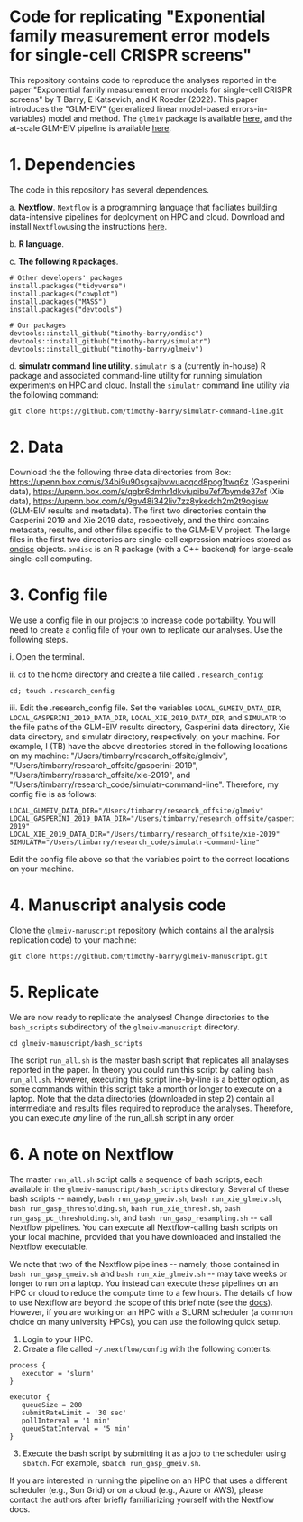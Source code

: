 # Code for replicating "Exponential family measurement error models for single-cell CRISPR screens"

This repository contains code to reproduce the analyses reported in the paper "Exponential family measurement error models for single-cell CRISPR screens" by T Barry, E Katsevich, and K Roeder (2022). This paper introduces the "GLM-EIV" (generalized linear model-based errors-in-variables) model and method. The `glmeiv` package is available [here](https://github.com/timothy-barry/glmeiv), and the at-scale GLM-EIV pipeline is available [here](https://github.com/timothy-barry/glmeiv-pipeline).

# 1. Dependencies

The code in this repository has several dependences.

a. **Nextflow**. `Nextflow` is a programming language that faciliates building data-intensive pipelines for deployment on HPC and cloud. Download and install `Nextflow`using the instructions [here](https://github.com/timothy-barry/glmeiv).

b. **R language**.

c. **The following `R` packages**.
```
# Other developers' packages
install.packages("tidyverse")
install.packages("cowplot")
install.packages("MASS")
install.packages("devtools")

# Our packages
devtools::install_github("timothy-barry/ondisc")
devtools::install_github("timothy-barry/simulatr")
devtools::install_github("timothy-barry/glmeiv")
```

d. **simulatr command line utility**. `simulatr` is a (currently in-house) R package and associated command-line utility for running simulation experiments on HPC and cloud. Install the `simulatr` command line utility via the following command:
```
git clone https://github.com/timothy-barry/simulatr-command-line.git
```

# 2. Data

Download the the following three data directories from Box: https://upenn.box.com/s/34bi9u90sgsajbvwuacqcd8pog1twq6z (Gasperini data), https://upenn.box.com/s/qgbr6dmhr1dkviupibu7ef7bymde37of (Xie data), https://upenn.box.com/s/9gv48i342liv7zz8ykedch2m2t9ogisw (GLM-EIV results and metadata). The first two directories contain the Gasperini 2019 and Xie 2019 data, respectively, and the third contains metadata, results, and other files specific to the GLM-EIV project. The large files in the first two directories are single-cell expression matrices stored as [ondisc](https://github.com/timothy-barry/ondisc) objects. `ondisc` is an R package (with a C++ backend) for large-scale single-cell computing.

# 3. Config file

We use a config file in our projects to increase code portability. You will need to create a config file of your own to replicate our analyses. Use the following steps.

i. Open the terminal.

ii. `cd` to the home directory and create a file called `.research_config`:
```
cd; touch .research_config
```
iii. Edit the .research_config file. Set the variables `LOCAL_GLMEIV_DATA_DIR`, `LOCAL_GASPERINI_2019_DATA_DIR`, `LOCAL_XIE_2019_DATA_DIR`, and `SIMULATR` to the file paths of the GLM-EIV results directory, Gasperini data directory, Xie data directory, and simulatr directory, respectively, on your machine. For example, I (TB) have the above directories stored in the following locations on my machine: "/Users/timbarry/research_offsite/glmeiv", "/Users/timbarry/research_offsite/gasperini-2019", "/Users/timbarry/research_offsite/xie-2019", and "/Users/timbarry/research_code/simulatr-command-line". Therefore, my config file is as follows:  

```
LOCAL_GLMEIV_DATA_DIR="/Users/timbarry/research_offsite/glmeiv"
LOCAL_GASPERINI_2019_DATA_DIR="/Users/timbarry/research_offsite/gasperini-2019"
LOCAL_XIE_2019_DATA_DIR="/Users/timbarry/research_offsite/xie-2019"
SIMULATR="/Users/timbarry/research_code/simulatr-command-line"
```

Edit the config file above so that the variables point to the correct locations on your machine.

# 4. Manuscript analysis code
Clone the `glmeiv-manuscript` repository (which contains all the analysis replication code) to your machine:
```
git clone https://github.com/timothy-barry/glmeiv-manuscript.git
```
# 5. Replicate

We are now ready to replicate the analyses! Change directories to the `bash_scripts` subdirectory of the `glmeiv-manuscript` directory.
```
cd glmeiv-manuscript/bash_scripts
```
The script `run_all.sh` is the master bash script that replicates all analayses reported in the paper. In theory you could run this script by calling `bash run_all.sh`. However, executing this script line-by-line is a better option, as some commands within this script take a month or longer to execute on a laptop. Note that the data directories (downloaded in step 2) contain all intermediate and results files required to reproduce the analyses. Therefore, you can execute _any_ line of the run_all.sh script in any order.

# 6. A note on Nextflow
The master `run_all.sh` script calls a sequence of bash scripts, each available in the `glmeiv-manuscript/bash_scripts` directory. Several of these bash scripts -- namely, `bash run_gasp_gmeiv.sh`, `bash run_xie_glmeiv.sh`, `bash run_gasp_thresholding.sh`, `bash run_xie_thresh.sh`, `bash run_gasp_pc_thresholding.sh`, and `bash run_gasp_resampling.sh` -- call Nextflow pipelines. You can execute all Nextflow-calling bash scripts on your local machine, provided that you have downloaded and installed the Nextflow executable.

We note that two of the Nextflow pipelines -- namely, those contained in `bash run_gasp_gmeiv.sh` and `bash run_xie_glmeiv.sh` -- may take weeks or longer to run on a laptop. You instead can execute these pipelines on an HPC or cloud to reduce the compute time to a few hours. The details of how to use Nextflow are beyond the scope of this brief note (see the [docs](https://www.nextflow.io/docs/latest/index.html)). However, if you are working on an HPC with a SLURM scheduler (a common choice on many university HPCs), you can use the following quick setup.

1. Login to your HPC.
2. Create a file called `~/.nextflow/config` with the following contents:

```
process {
   executor = 'slurm'
}

executor {
   queueSize = 200
   submitRateLimit = '30 sec'
   pollInterval = '1 min'
   queueStatInterval = '5 min'
}
```
3. Execute the bash script by submitting it as a job to the scheduler using `sbatch`. For example, `sbatch run_gasp_gmeiv.sh`.

If you are interested in running the pipeline on an HPC that uses a different scheduler (e.g., Sun Grid) or on a cloud (e.g., Azure or AWS), please contact the authors after briefly familiarizing yourself with the Nextflow docs.
